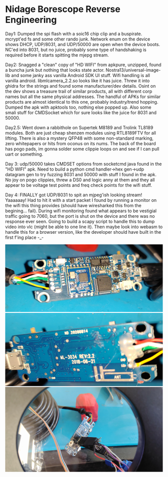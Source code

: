 Nidage Borescope Reverse Engineering
====================================

Day1:
Dumped the spi flash with a soic16 chip clip and a buspirate. mcrypt'ed fs and some other rando junk. Network enum on the device shows DHCP, UDP/8031, and UDP/50000 are open when the device boots. NC'ed into 8031, but no juice, probably some type of handshaking is required before it starts spitting the mjepg stream. 

Day2:
Snagged a "clean" copy of "HD WIFI" from apkpure, unzipped, found a buncha junk but nothing that looks state actor. Nostra13/universal-image-lib and some janky ass vanilla Android SDK UI stuff. Wifi handling is all vanilla android. libmlcamera_2.2.so looks like it has juice. Threw it into ghidra for the strings and found some manufacturer/dev details. Osint on the dev shows a treasure trail of similar products, all with different corp names but all the same physical addresses. The handful of APKs for similar products are almost identical to this one, probably industry/trend hopping. Dumped the apk with apktools too, nothing else popped up. Also some smali stuff for CMDSocket which for sure looks like the juice for 8031 and 50000. 

Day2.5:
Went down a rabbithole on Supertek M8189 and Trolink TL8189 modules. Both are just cheap shenzen modules using RTL8189FTV for all lifting. There is also a mystery QFP48 with some non-standard marking, zero whitepapers or hits from oconus on its nums. The back of the board has pogo pads, im gonna solder some clippie loops on and see if I can pull uart or something.

Day 3: udp/50000 takes CMDSET options from socketcmd java found in the "HD WIFI" apk. Need to build a python cmd handler->hex gen->udp datagram gen to try fuzzing 8031 and 50000 with stuff I found in the apk. No joy on pogo clippies, threw a DS0 and logic anny at them and they all appear to be voltage test points and freq check points for the wifi stuff. 

Day 4: FINALLY got UDP/8031 to spit an mjpeg'ish looking stream! Yaaaaaay! Had to hit it with a start packet I found by running a monitor on the wifi this thing provides (should have wiresharked this from the begining... fail). During wifi monitoring found what appears to be vestigial traffic going to 7060, but the port is shut on the device and there was no response ever seen. Going to build a scapy script to handle this to dump video into vlc (might be able to one line it). Then maybe look into webasm to handle this for a browser version, like the developer should have built in the first f'ing place -_-

![front board](/images/nidage-front.jpg?raw=true)
![back board](/images/nidage-back.jpg?raw=true)
![chipclip](/images/nidage-dump.jpg?raw=true)
